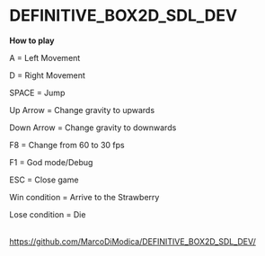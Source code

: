 # DEFINITIVE_BOX2D_SDL_DEV

**How to play**

A = Left Movement

D = Right Movement

SPACE = Jump

Up Arrow = Change gravity to upwards

Down Arrow = Change gravity to downwards

F8 = Change from 60 to 30 fps

F1 = God mode/Debug

ESC = Close game
&NewLine;

Win condition = Arrive to the Strawberry

Lose condition = Die  
&nbsp;

https://github.com/MarcoDiModica/DEFINITIVE_BOX2D_SDL_DEV/
